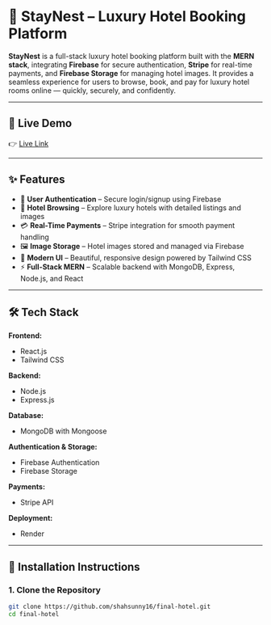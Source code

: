 # 🏨 StayNest – Luxury Hotel Booking Platform

**StayNest** is a full-stack luxury hotel booking platform built with the **MERN stack**, integrating **Firebase** for secure authentication, **Stripe** for real-time payments, and **Firebase Storage** for managing hotel images. It provides a seamless experience for users to browse, book, and pay for luxury hotel rooms online — quickly, securely, and confidently.

---

## 🚀 Live Demo

👉 [Live Link](https://staynest-vo34.onrender.com/)

---

## ✨ Features

- 🔑 **User Authentication** – Secure login/signup using Firebase
- 🏨 **Hotel Browsing** – Explore luxury hotels with detailed listings and images
- 💳 **Real-Time Payments** – Stripe integration for smooth payment handling
- 🖼 **Image Storage** – Hotel images stored and managed via Firebase
- 🎨 **Modern UI** – Beautiful, responsive design powered by Tailwind CSS
- ⚡ **Full-Stack MERN** – Scalable backend with MongoDB, Express, Node.js, and React

---

## 🛠 Tech Stack

**Frontend:**
- React.js  
- Tailwind CSS  

**Backend:**
- Node.js  
- Express.js  

**Database:**
- MongoDB with Mongoose  

**Authentication & Storage:**
- Firebase Authentication  
- Firebase Storage  

**Payments:**
- Stripe API  

**Deployment:**
- Render

---

## 📂 Installation Instructions

### 1. Clone the Repository

```bash
git clone https://github.com/shahsunny16/final-hotel.git
cd final-hotel
